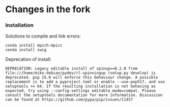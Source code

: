 # Changes in the fork

### Installation

Solutions to compile and link errors:

```
conda install mpich-mpicc
conda install swig
```

Deprecation of install:

```
DEPRECATION: Legacy editable install of spinup==0.2.0 from file:///home/miko-debian/pydev/rl-spinningup (setup.py develop) is deprecated. pip 25.0 will enforce this behaviour change. A possible replacement is to add a pyproject.toml or enable --use-pep517, and use setuptools >= 64. If the resulting installation is not behaving as expected, try using --config-settings editable_mode=compat. Please consult the setuptools documentation for more information. Discussion can be found at https://github.com/pypa/pip/issues/11457
```

